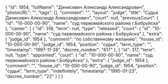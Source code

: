 {
    "id": 1954,
    "fullName": "Денисевич Александр Александрович",
    "photoURL": "",
    "tags": [],
    "comment": "",
    "layout": "judge",
    "title": "Судья Денисевич Александр Александрович",
    "court": null,
    "previousCourt": {
        "id": "10-000-00-90",
        "name": "суд первомайского района г.Бобруйска"
    },
    "career": [
        {
            "id": 318,
            "term": null,
            "type": "released",
            "court": {
                "id": "10-000-00-90",
                "name": "суд первомайского района г.Бобруйска"
            },
            "extra": {
                "judge_id": 1954
            },
            "comment": "по собственному желанию",
            "house_id": "10-000-00-90",
            "judge_id": 1954,
            "position": "судья",
            "term_type": "",
            "timestamp": "1997-11-28",
            "decree_number": "617"
        },
        {
            "id": 317,
            "term": null,
            "type": "appointed",
            "court": {
                "id": "10-000-00-90",
                "name": "суд первомайского района г.Бобруйска"
            },
            "extra": {
                "judge_id": 1954
            },
            "comment": "",
            "house_id": "10-000-00-90",
            "judge_id": 1954,
            "position": "судья",
            "term_type": "indefinitely",
            "timestamp": "1995-01-23",
            "decree_number": "22"
        }
    ]
}